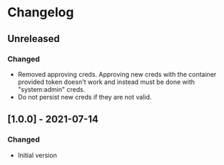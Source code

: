 # Changelog

## Unreleased

### Changed

- Removed approving creds. Approving new creds with the container provided 
  token doesn't work and instead must be done with "system:admin" creds.
- Do not persist new creds if they are not valid. 

## [1.0.0] - 2021-07-14

### Changed

- Initial version
